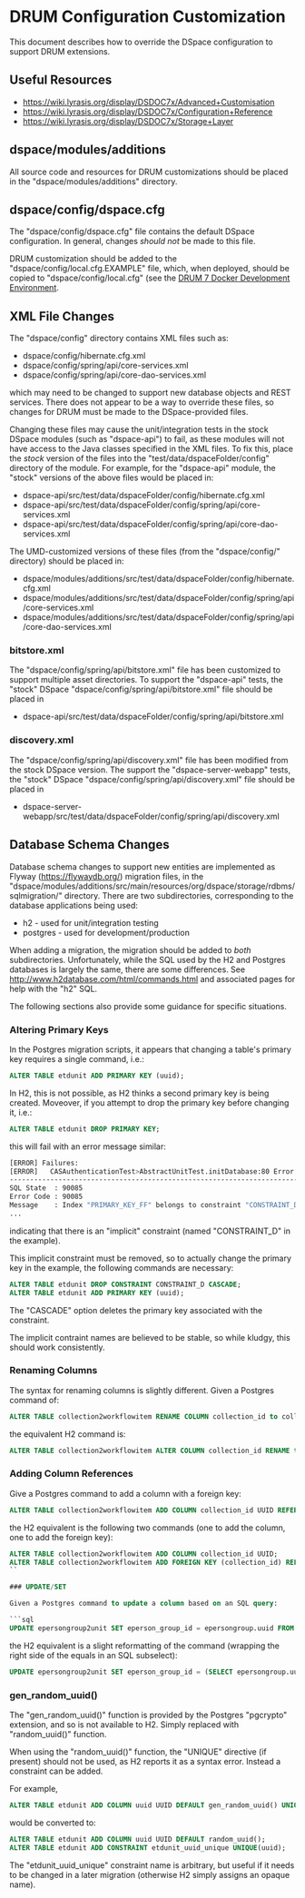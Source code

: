 # DRUM Configuration Customization

This document describes how to override the DSpace configuration to support
DRUM extensions.

## Useful Resources

* <https://wiki.lyrasis.org/display/DSDOC7x/Advanced+Customisation>
* <https://wiki.lyrasis.org/display/DSDOC7x/Configuration+Reference>
* <https://wiki.lyrasis.org/display/DSDOC7x/Storage+Layer>

## dspace/modules/additions

All source code and resources for DRUM customizations should be placed in the
"dspace/modules/additions" directory.

## dspace/config/dspace.cfg

The "dspace/config/dspace.cfg" file contains the default DSpace configuration.
In general, changes *should not* be made to this file.

DRUM customization should be added to the "dspace/config/local.cfg.EXAMPLE"
file, which, when deployed, should be copied to "dspace/config/local.cfg" (see
the [DRUM 7 Docker Development Environment](Drum7DockerDevelopmentEnvironment.md).

## XML File Changes

The "dspace/config" directory contains XML files such as:

* dspace/config/hibernate.cfg.xml
* dspace/config/spring/api/core-services.xml
* dspace/config/spring/api/core-dao-services.xml

which may need to be changed to support new database objects and REST services.
There does not appear to be a way to override these files, so changes for DRUM
must be made to the DSpace-provided files.

Changing these files may cause the unit/integration tests in the stock DSpace
modules (such as "dspace-api") to fail, as these modules will not have access
to the Java classes specified in the XML files. To fix this, place the
*stock* version of the files into the "test/data/dspaceFolder/config" directory
of the module. For example, for the "dspace-api" module, the "stock" versions
of the above files would be placed in:

* dspace-api/src/test/data/dspaceFolder/config/hibernate.cfg.xml
* dspace-api/src/test/data/dspaceFolder/config/spring/api/core-services.xml
* dspace-api/src/test/data/dspaceFolder/config/spring/api/core-dao-services.xml

The UMD-customized versions of these files (from the "dspace/config/" directory)
should be placed in:

* dspace/modules/additions/src/test/data/dspaceFolder/config/hibernate.cfg.xml
* dspace/modules/additions/src/test/data/dspaceFolder/config/spring/api/core-services.xml
* dspace/modules/additions/src/test/data/dspaceFolder/config/spring/api/core-dao-services.xml

### bitstore.xml

The "dspace/config/spring/api/bitstore.xml" file has been customized to
support multiple asset directories. To support the "dspace-api" tests,
the "stock" DSpace "dspace/config/spring/api/bitstore.xml" file should be
placed in

* dspace-api/src/test/data/dspaceFolder/config/spring/api/bitstore.xml

### discovery.xml

The "dspace/config/spring/api/discovery.xml" file has been modified from the
stock DSpace version. The support the "dspace-server-webapp" tests, the
"stock" DSpace "dspace/config/spring/api/discovery.xml" file should be placed in

* dspace-server-webapp/src/test/data/dspaceFolder/config/spring/api/discovery.xml

## Database Schema Changes

Database schema changes to support new entities are implemented as Flyway
(<https://flywaydb.org/>) migration files, in the
"dspace/modules/additions/src/main/resources/org/dspace/storage/rdbms/sqlmigration/"
directory. There are two subdirectories, corresponding to the database
applications being used:

* h2 - used for unit/integration testing
* postgres - used for development/production

When adding a migration, the migration should be added to *both* subdirectories.
Unfortunately, while the SQL used by the H2 and Postgres databases is largely
the same, there are some differences. See
<http://www.h2database.com/html/commands.html> and associated pages for help
with the "h2" SQL.

The following sections also provide some guidance for specific situations.

### Altering Primary Keys

In the Postgres migration scripts, it appears that changing a table's primary
key requires a single command, i.e.:

```sql
ALTER TABLE etdunit ADD PRIMARY KEY (uuid);
```

In H2, this is not possible, as H2 thinks a second primary key is being created.
Moveover, if you attempt to drop the primary key before changing it, i.e.:

```sql
ALTER TABLE etdunit DROP PRIMARY KEY;
```

this will fail with an error message similar:

```bash
[ERROR] Failures:
[ERROR]   CASAuthenticationTest>AbstractUnitTest.initDatabase:80 Error initializing database: Flyway migration error occurred: Migration V6.2_2018.04.05__drum-0_LIBDRUM-511_hibernate_migration_of_customization.sql failed
---------------------------------------------------------------------------------------------
SQL State  : 90085
Error Code : 90085
Message    : Index "PRIMARY_KEY_FF" belongs to constraint "CONSTRAINT_D"; SQL statement:
...
```

indicating that there is an "implicit" constraint (named "CONSTRAINT_D" in
the example).

This implicit constraint must be removed, so to actually change the primary key
in the example, the following commands are necessary:

```sql
ALTER TABLE etdunit DROP CONSTRAINT CONSTRAINT_D CASCADE;
ALTER TABLE etdunit ADD PRIMARY KEY (uuid);
```

The "CASCADE" option deletes the primary key associated with the constraint.

The implicit contraint names are believed to be stable, so while kludgy, this
should work consistently.

### Renaming Columns

The syntax for renaming columns is slightly different. Given a Postgres command
of:

```sql
ALTER TABLE collection2workflowitem RENAME COLUMN collection_id to collection_legacy_id;
```

the equivalent H2 command is:

```sql
ALTER TABLE collection2workflowitem ALTER COLUMN collection_id RENAME to collection_legacy_id;
```

### Adding Column References

Give a Postgres command to add a column with a foreign key:

```sql
ALTER TABLE collection2workflowitem ADD COLUMN collection_id UUID REFERENCES Collection(uuid);
```

the H2 equivalent is the following two commands (one to add the column, one to
add the foreign key):

```sql
ALTER TABLE collection2workflowitem ADD COLUMN collection_id UUID;
ALTER TABLE collection2workflowitem ADD FOREIGN KEY (collection_id) REFERENCES Collection(uuid);
``

### UPDATE/SET

Given a Postgres command to update a column based on an SQL query:

```sql
UPDATE epersongroup2unit SET eperson_group_id = epersongroup.uuid FROM epersongroup WHERE epersongroup2unit.eperson_group_legacy_id = epersongroup.eperson_group_id;
```

the H2 equivalent is a slight reformatting of the command (wrapping the right
side of the equals in an SQL subselect):

```sql
UPDATE epersongroup2unit SET eperson_group_id = (SELECT epersongroup.uuid FROM epersongroup WHERE epersongroup2unit.eperson_group_legacy_id = epersongroup.eperson_group_id);
```

### gen_random_uuid()

The "gen_random_uuid()" function is provided by the Postgres "pgcrypto"
extension, and so is not available to H2. Simply replaced with "random_uuid()"
function.

When using the "random_uuid()" function, the "UNIQUE" directive (if present)
should not be used, as H2 reports it as a syntax error. Instead a constraint
can be added.

For example,

```sql
ALTER TABLE etdunit ADD COLUMN uuid UUID DEFAULT gen_random_uuid() UNIQUE;
```

would be converted to:

```sql
ALTER TABLE etdunit ADD COLUMN uuid UUID DEFAULT random_uuid();
ALTER TABLE etdunit ADD CONSTRAINT etdunit_uuid_unique UNIQUE(uuid);
```

The "etdunit_uuid_unique" constraint name is arbitrary, but useful if it needs
to be changed in a later migration (otherwise H2 simply assigns an opaque name).
